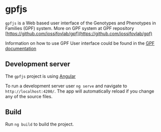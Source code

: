 # gpfjs

`gpfjs` is a Web based user interface of the Genotypes and Phenotypes in
Families (GPF) system. More on GPF system
at GPF repository
[https://github.com/iossifovlab/gpf](https://github.com/iossifovlab/gpf)

Information on how to use GPF User interface could be found in the
[GPF documentation](https://iossifovlab.com/gpfuserdocs/user_interface/gpf_user_interface.html)

## Development server

The `gpfjs` project is using [Angular](https://angular.io/)

To run a development server user `ng serve` and
navigate to `http://localhost:4200/`.
The app will automatically reload if you change any of the source files.

## Build

Run `ng build` to build the project.
